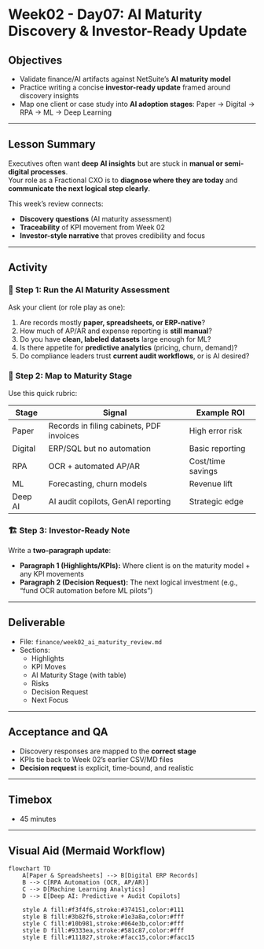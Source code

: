 # Week02 - Day07: AI Maturity Discovery & Investor-Ready Update

## Objectives
- Validate finance/AI artifacts against NetSuite’s **AI maturity model**  
- Practice writing a concise **investor-ready update** framed around discovery insights  
- Map one client or case study into **AI adoption stages**: Paper → Digital → RPA → ML → Deep Learning  

---

## Lesson Summary
Executives often want **deep AI insights** but are stuck in **manual or semi-digital processes**.  
Your role as a Fractional CXO is to **diagnose where they are today** and **communicate the next logical step clearly**.  

This week’s review connects:  
- **Discovery questions** (AI maturity assessment)  
- **Traceability** of KPI movement from Week 02  
- **Investor-style narrative** that proves credibility and focus  

---

## Activity

### 🔎 Step 1: Run the AI Maturity Assessment
Ask your client (or role play as one):  
1. Are records mostly **paper, spreadsheets, or ERP-native**?  
2. How much of AP/AR and expense reporting is **still manual**?  
3. Do you have **clean, labeled datasets** large enough for ML?  
4. Is there appetite for **predictive analytics** (pricing, churn, demand)?  
5. Do compliance leaders trust **current audit workflows**, or is AI desired?  

### 📝 Step 2: Map to Maturity Stage
Use this quick rubric:

| Stage | Signal | Example ROI |
|-------|--------|-------------|
| Paper | Records in filing cabinets, PDF invoices | High error risk |
| Digital | ERP/SQL but no automation | Basic reporting |
| RPA | OCR + automated AP/AR | Cost/time savings |
| ML | Forecasting, churn models | Revenue lift |
| Deep AI | AI audit copilots, GenAI reporting | Strategic edge |

### 🏗 Step 3: Investor-Ready Note
Write a **two-paragraph update**:  
- **Paragraph 1 (Highlights/KPIs):** Where client is on the maturity model + any KPI movements  
- **Paragraph 2 (Decision Request):** The next logical investment (e.g., “fund OCR automation before ML pilots”)  

---

## Deliverable
- File: `finance/week02_ai_maturity_review.md`  
- Sections:  
  - Highlights  
  - KPI Moves  
  - AI Maturity Stage (with table)  
  - Risks  
  - Decision Request  
  - Next Focus  

---

## Acceptance and QA
- Discovery responses are mapped to the **correct stage**  
- KPIs tie back to Week 02’s earlier CSV/MD files  
- **Decision request** is explicit, time-bound, and realistic  

---

## Timebox
- 45 minutes  

---

## Visual Aid (Mermaid Workflow)

```mermaid
flowchart TD
    A[Paper & Spreadsheets] --> B[Digital ERP Records]
    B --> C[RPA Automation (OCR, AP/AR)]
    C --> D[Machine Learning Analytics]
    D --> E[Deep AI: Predictive + Audit Copilots]

    style A fill:#f3f4f6,stroke:#374151,color:#111
    style B fill:#3b82f6,stroke:#1e3a8a,color:#fff
    style C fill:#10b981,stroke:#064e3b,color:#fff
    style D fill:#9333ea,stroke:#581c87,color:#fff
    style E fill:#111827,stroke:#facc15,color:#facc15
````
